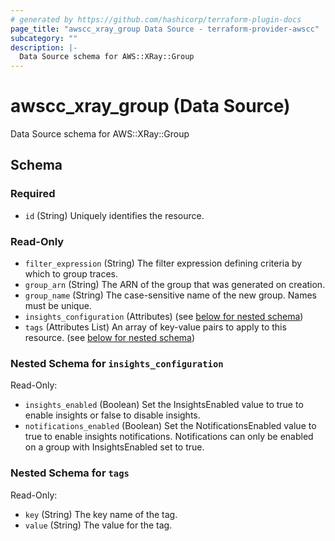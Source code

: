 ```yaml
---
# generated by https://github.com/hashicorp/terraform-plugin-docs
page_title: "awscc_xray_group Data Source - terraform-provider-awscc"
subcategory: ""
description: |-
  Data Source schema for AWS::XRay::Group
---
```


# awscc_xray_group (Data Source)

Data Source schema for AWS::XRay::Group



<!-- schema generated by tfplugindocs -->
## Schema

### Required

- `id` (String) Uniquely identifies the resource.

### Read-Only

- `filter_expression` (String) The filter expression defining criteria by which to group traces.
- `group_arn` (String) The ARN of the group that was generated on creation.
- `group_name` (String) The case-sensitive name of the new group. Names must be unique.
- `insights_configuration` (Attributes) (see [below for nested schema](#nestedatt--insights_configuration))
- `tags` (Attributes List) An array of key-value pairs to apply to this resource. (see [below for nested schema](#nestedatt--tags))

<a id="nestedatt--insights_configuration"></a>
### Nested Schema for `insights_configuration`

Read-Only:

- `insights_enabled` (Boolean) Set the InsightsEnabled value to true to enable insights or false to disable insights.
- `notifications_enabled` (Boolean) Set the NotificationsEnabled value to true to enable insights notifications. Notifications can only be enabled on a group with InsightsEnabled set to true.


<a id="nestedatt--tags"></a>
### Nested Schema for `tags`

Read-Only:

- `key` (String) The key name of the tag.
- `value` (String) The value for the tag.
